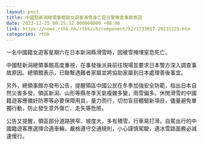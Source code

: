 ```yaml
---
layout: post
title: 中國駐新潟總領事館就女遊客滑雪身亡促日警徹查事故原因
date: 2023-12-25 00:25:32.000000000 +08:00
link: https://news.rthk.hk/rthk/ch/component/k2/1733657-20231225.htm
categories: rthk
---
```


一名中國籍女遊客星期六在日本新潟縣滑雪時，因被雪掩埋窒息死亡。

中國駐新潟總領事館高度重視，在事發後派員前往現場並要求日本警方深入調查事故原因。總領館表示，已聯繫遇難者家屬並將協助家屬到日本處理善後事宜。

另外，總領事館亦發布公告，提醒領區中國公民在冬季加強安全防範，指出日本自然災害多發，領區新潟、山形等縣冬季天氣複雜多變，雨雪偏多。休閒滑雪的中國籍遊客應備好防寒等必要保障用具，量力而行，切勿盲目體驗新項目，儘量避免單獨行動，防止發生意外傷亡、走失等危險。

公告又提醒，領區部分道路狹窄、坡度大，多有積雪，行車易打滑。自駕出行的中國籍遊客應選擇合適車輛，嚴格遵守交通規則，小心謹慎駕駛，遇冰雪路面務必減速慢行。
